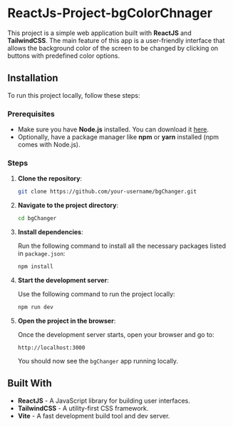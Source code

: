 # ReactJs-Project-bgColorChnager

This project is a simple web application built with **ReactJS** and **TailwindCSS**. The main feature of this app is a user-friendly interface that allows the background color of the screen to be changed by clicking on buttons with predefined color options.

## Installation

To run this project locally, follow these steps:

### Prerequisites

- Make sure you have **Node.js** installed. You can download it [here](https://nodejs.org/).
- Optionally, have a package manager like **npm** or **yarn** installed (npm comes with Node.js).

### Steps

1. **Clone the repository**:

   ```bash
   git clone https://github.com/your-username/bgChanger.git
   ```

2. **Navigate to the project directory**:

   ```bash
   cd bgChanger
   ```

3. **Install dependencies**:

   Run the following command to install all the necessary packages listed in `package.json`:

   ```bash
   npm install
   ```

4. **Start the development server**:

   Use the following command to run the project locally:

   ```bash
   npm run dev
   ```

5. **Open the project in the browser**:

   Once the development server starts, open your browser and go to:

   ```
   http://localhost:3000
   ```

   You should now see the `bgChanger` app running locally.

## Built With

- **ReactJS** - A JavaScript library for building user interfaces.
- **TailwindCSS** - A utility-first CSS framework.
- **Vite** - A fast development build tool and dev server.


